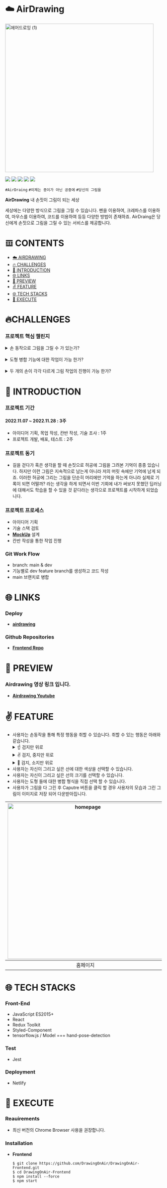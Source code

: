 # ☁️ **AirDrawing**
<img width="477" alt="에어드로잉 (1)" src="https://user-images.githubusercontent.com/76609548/204028372-466d4574-2041-4256-ae44-8789e7e50eee.png">

<img src="https://img.shields.io/badge/javascript-F7DF1E?style=for-the-badge&logo=javascript&logoColor=black"> <img src="https://img.shields.io/badge/react-61DAFB?style=for-the-badge&logo=react&logoColor=black"> <img src="https://img.shields.io/badge/redux-764ABC?style=for-the-badge&logo=Redux&logoColor=black"> <img src="https://img.shields.io/badge/TensorFlow-FF6F00?style=for-the-badge&logo=TensorFlow&logoColor=black"> <img src="https://img.shields.io/badge/StyledComponents-DB7093?style=for-the-badge&logo=styled-components&logoColor=black">


`#AirDraing`  `#이제는 종이가 아닌 공중에`  `#당신의 그림을` 


 **AirDrawing** 내 손짓이 그림이 되는 세상
 
세상에는 다양한 방식으로 그림을 그릴 수 있습니다. 펜을 이용하여, 크레파스를 이용하여, 마우스를 이용하여, 코드를 이용하여 등등 다양한 방법이 존재하죠. AirDraing은 당신에게 손짓으로 그림을 그릴 수 있는 서비스를 제공합니다.

# 𝌞 CONTENTS
- [☁️ AIRDRAWING](#-AirDrawing)
- [🔥 CHALLENGES](#-CHALLENGES)
- [💬 INTRODUCTION](#-introduction)
- [🌐 LINKS](#-links)
- [🎥 PREVIEW](#-preview)
- [✌️ FEATURE](#-feature)
- [🌐 TECH STACKS](#-tech-stacks)
- [📀 EXECUTE](#-execute)

# 🔥CHALLENGES
### 프로젝트 핵심 챌린지

<details><summary>손 동작으로 그림을 그릴 수 가 있는가?</summary></br>
손 동작만으로 그림을 그리기 위해서 생각해야 했던 결과는 총 두가지 방향이 존재했다.
</br> 첫번째는 그림을 그리는 기능을 어떻게 할 것인가?
</br> 두번쨰는 손 동작을 어떻게 인식할 것인가?
</br> 사실 첫번째 기능은 `<cavnas>` 태그를 활용하여 해결하면 됐기 때문에 큰 문제가 어렵지 않았다.
</br> 핵심은 두번째 손 동작에 대한 인식이다. 손 동작을 인식 하기 위해서는 웹카메라에서 특정 손을 인식해 주는 기술이 필요하게 되었고 이를 위해서 필요한 기술이 바로 딥러닝 기술이다.
</br> 딥러닝 기술이라 하면 보통 `Python`에 특화가 되어 있지만 이번에 `Javascript` 로 프로젝트를 함에 있어서 어떤 딥러닝 기술을 사용하면 좋을지 조사해본 결과 `TensorFlow.js`라는 프레임워크를 사용하게 되었다.
</br> `TensorFlow.js`는 자바스크립트 기반으로 구성되어 있고 별도의 라이브러리에 대한 설치 없이 바로 사용이 가능하고, GPU(Ground Power Unit === 컴퓨터 그래픽 처리 장치)를 사용하여 브라우저에서 빠른 속도로 연산이 가능 한다는 점에 있어서 사용 기술로서 체택하게 되었다.
</br> 결과적으로 `TensorFlow.js/models/hand-pose-detecion` 모델을 사용하여 손에 대한 인식을 가능하게 하고 앞선 모델의 인식 결과에서 손의 점에 대한 위치가 `{ ..., keypoints: [{ ..., { x: 100, y: 105, name: "index_finger_tip" }]}` 를 통해 손톱이 있는 검지의 좌표를 해당 좌표를 통해 그림을 기를 수 있게 되었다.
</details>
</br>

<details><summary>도형 병합 기능에 대한 작업이 가능 한가?</summary></br>도형 병합 기능에 대한 작업이 가능한가에 대한 작업을 진행하기 위해서 조사를 진행해본 결과 `canvas` 태그에는 `globalCompositeOperation`이라는 property 속성이 존재하는 것을 알고 있었습니다.
</br> 프로젝트 초반에 코드를 작성할 당시 정말 단순하게 임의로 `globalCompositeOperation = "xor"`로 형성해보고 그림 그리는 작업을 진행을 해본 결과 도형 병합에 대한 교차가 원하는 방식으로 이루어지지 않고 전체 그림이 초기화 되는 결과를 보게 되었습니다.
</br> 원인에 대한 파악 결과 도형 병합에 대한 기능은 `canvas`내 `path`가 닫힌 경로일 때 정상적으로 작동하는 것이 문제였습다.
</br> 손동작으로 실시간으로 그림을 그리는 것은 `canvas.lineTo(x, y)`에 대한 좌표가 계속 그어지면서 도형이 닫힌 파악 시점이 끝난 결과 하나의 도형이 완성되는 것으로 진행이 되는데 이에 따라 선을 그리는 것에 있어서 한 도형과 일치하는 지점을 만날 때 도형 병합 기능을 실시간적으로 실행하는 것은 불가능 하다고 결론을 내리게 되었고 도형이 완전히 그려진 후 병합 기능을 진행하는 것으로 결론을 내렸습니다.
</br></br>
두번째는 영역 지정의 필요성입니다.
</br> 사용자의 입장에서 도형의 병합을 할 때 전체 도형에 대한 병합을 원하지 않는다. 아마 특정 영역에 있는 도형 병합에 대한 영역의 설정을 필요로 할 것 이다
</br> 이를 해결하기 위해서 필요한 것이 바로 사용자가 선택할 영역과, 영역안에 있는 도형들을 구하는 것이 핵심이 된다.
</br> 첫번쨰 영역지점에 있어서는 새로운 캔버스 태그 내에 드래그 모션을 인식하면 영역을 그릴 수 있도록 하였다. 새로운 캔버스 태그를 생성한 이유는 
기존 캔버스 태그 안에서 그림을 그리게 되면 드래그 영역에 대한 잔상이 남기 때문에 이를 해결하기 위해서 새로운 캔버스 태그에 그리고 그린 영역에 대한 좌표값만 변수로 다루었다.
</br> 두번쨰 도형들을 구하기 위해서 도형들에 대한 데이터들을 배열로 저장하는 것이 중요한 작업이 되었습니다. `canvas`태그 관련에서 캔버스 안에 존재하는 그림을 확인할 수 있는 다른 property 속성이 존재하지 않았기에 이미 다 그려진 그림들을 다룰 수 가 없었습니다.
</br> 이를 위해서 그림을 그리는 작업과 동시에 그림을 그릴 때 필요한 데이터들을 전부 `순서`가 강조되는 `배열`안에 추가를 하는 방식을 취하였고 앞서서 구한 데이터의 영역에 맞는 조건과 일치하는 도형들에 대해서만 병합 기능을 해결하는 방안으로 이를 해결하게 되었습니다.
</details>
</br>
<details><summary> 두 개의 손이 각각 다르게 그림 작업의 진행이 가능 한가?</summary>
가능은 하다. `단 하나의 캔버스가 아닌 다른 캔버스에서`.
</br> 이 작업을 이해하기 쉽게 설명하기 위해서는 두개의 마우스가 하나의 컴퓨터 안에서 정상적으로 작동할 것인가? 에 대로 이해하면 더 좋을 것 같다.
이 작업 또한 위와 같은 맥락과 같다. 그림판 내에서 두 손이 같은 모션을 취해도 다른 그림이 그려지는 게 가능 한 것인가? 를 해결하는게 핵심이 되었다.
</br> 이를 해결하기 위해서 본인은 캔버스를 여러개 만들고 결과 그림판을 Origin Canvas안에 다시 그리는 방안으로 해결을 했다.
</br> hand-pose-detection 모델의 결과는 왼손, 오른손 까지 구분을 해주기 때문에 왼손, 오른손에 따라 다른 캔버스를 설정해 주었고 두번째 챌린지에서 그림 데이터들을 배열로 저장한다는 것을 응용하여, 각기 다른 캔버스에서 그리는 행동이 끝났을 때, 하나의 배열안에 데이터들을 다시 추가하고,
</br> 최종적으로 완성된 데이터들을 origin Canvas에 다시 재 그리는 형식을 취함으로서 이를 해결했다.
</br> 이 챌린지에 있어서 아쉬운 부분은 왼손, 오른손 밖에 구분을 못한다는 한계가 많이 아쉽게 느껴졌다.
</br> hand-pose-detction은 손의 감지 수도 지정해줄 수 있는데 받아오는 데이터들에 대해서는 규칙성이 존재하지 않았기에 A라는 오른손, B라는 오른손을 구분해 줄 방법이 없어 canvas를 나누더라도 이를 해결할 수 가 없었다는 문제점이 아쉬웠다.
</br> 즉 예를들어 [A, B] 의 형식으로 지속적으로 결과를 받는게 아닌 [B, A]로 받을 때도 존재하였기에 하나의 캔버스 안에서 A라는 손을 인식하다가 B라는 손을 인식하게 되어 그림이 결과적으로 원하지 않는 그림이 그려지는 상황이 발생하여서 이에 대한 해결을 못한점이 챌린지의 아쉬운 요소로 남게 되었다.
</details>

# 💬 INTRODUCTION
### 프로젝트 기간
#### 2022.11.07 ~ 2022.11.28 : 3주
  - 아이디어 기획, 목업 작성, 칸반 작성, 기술 조사 : 1주
  - 프로젝트 개발, 배포, 테스트 : 2주
### 프로젝트 동기
- 길을 걷다가 혹은 생각을 할 때 손짓으로 허공에 그림을 그려본 기억이 종종 있습니다. 하지만 이런 그림은 지속적으로 남는게 아니라 저의 머릿 속에만 기억에 남게 되죠. 이러한 허공에 그리는 그림을 단순히 머리에만 기억을 하는게 아니라 실제로 기록이 되면 어떨까? 라는 생각을 하게 되면서 이번 기회에 내가 써보지 못했던 딥러닝에 대해서도 학습을 할 수 있을 것 같다라는 생각으로 프로젝트를 시작하게 되었습니다.
### 프로젝트 프로세스
- 아이디어 기획
- 기술 스택 검토
- **[MockUp](https://www.figma.com/file/LixCupDx0TV5VA8b4iKRfi/AirDraw?t=fo1Ma0Gztv1JD7BQ-6)** 설계
- 칸반 작성을 통한 작업 진행

### Git Work Flow
- branch: main & dev
- 기능별로 dev feature branch를 생성하고 코드 작성
- main 브랜치로 병합


# 🌐 LINKS
### Deploy
- **[airdrawing](https://www.airdrawing.club/)**

### Github Repositories
- **[Frontend Repo](https://github.com/DrawingOnAir)**

# 🎥 PREVIEW
### Airdrawing 영상 링크 입니다.
- **[Airdrawing Youtube](https://youtu.be/BFu5W2Pn7_I)**

# ✌️ FEATURE
- 사용자는 손동작을 통해 특정 행동을 취할 수 있습니다. 취할 수 있는 행동은 아래와 같습니다.
    <details><summary>☝️ 검지만 위로</summary>
    마우스를 드래그 하는 것 처럼 검지를 올린 상태로 그림을 그릴 수 가 있습니다. 만약 처음 그리기 시작한 지점과 맨 마지막에 손이 닿는 지점이 위치한다면 해당하는 선의 색상에 맞게 도형이 생성됩니다.</details>
    <details><summary>✌️ 검지, 중지만 위로</summary>
    사용자가 선택한 병합 형식을 적용할 범위를 설정해주는 영역을 그립니다. 
    사용자가 영역 선택이 끝나면 사용자가 지정한 병합 형식에 맞게 도형이 병합 됩니다. </details>
    <details><summary>🤘 검지, 소지만 위로</summary>
    사용자가 그린 그림을 전부 초기화 할 수 있습니다.</details>
- 사용자는 자신이 그리고 싶은 선에 대한 색상을 선택할 수 있습니다.
- 사용자는 자신이 그리고 싶은 선의 크기를 선택할 수 있습니다.
- 사용자는 도형 들에 대한 병합 형식을 직접 선택 할 수 있습니다.
- 사용자가 그림을 다 그린 후 Caputre 버튼을 클릭 할 경우 사용자의 모습과 그린 그림이 이미지로 저장 되어 다운받아집니다.


|<img width="500px" alt="homepage" src="https://user-images.githubusercontent.com/76609548/204033585-08640766-92a4-4ee0-894a-1dc37d1a0f20.png">|<img width="500px" alt="mainpage" src="https://user-images.githubusercontent.com/76609548/204033727-4d336f49-974e-4baf-a5b3-db63a533215c.png">|
|:---:|:---:|
|홈페이지|메인페이지|


# 🌐 TECH STACKS
### Front-End
- JavaScript ES2015+
- React
- Redux Toolkit
- Styled-Component
- tensorflow.js / Model === hand-pose-detection

### Test
- Jest

### Deployment
- Netlify

# 📀 EXECUTE
### Reauirements
- 최신 버전의 Chrome Browser 사용을 권장합니다.

### Installation
- **Frontend**
  ```
  $ git clone https://github.com/DrawingOnAir/DrawingOnAir-Frontend.git
  $ cd DrawingOnAir-Frontend
  $ npm install --force
  $ npm start
  ```


